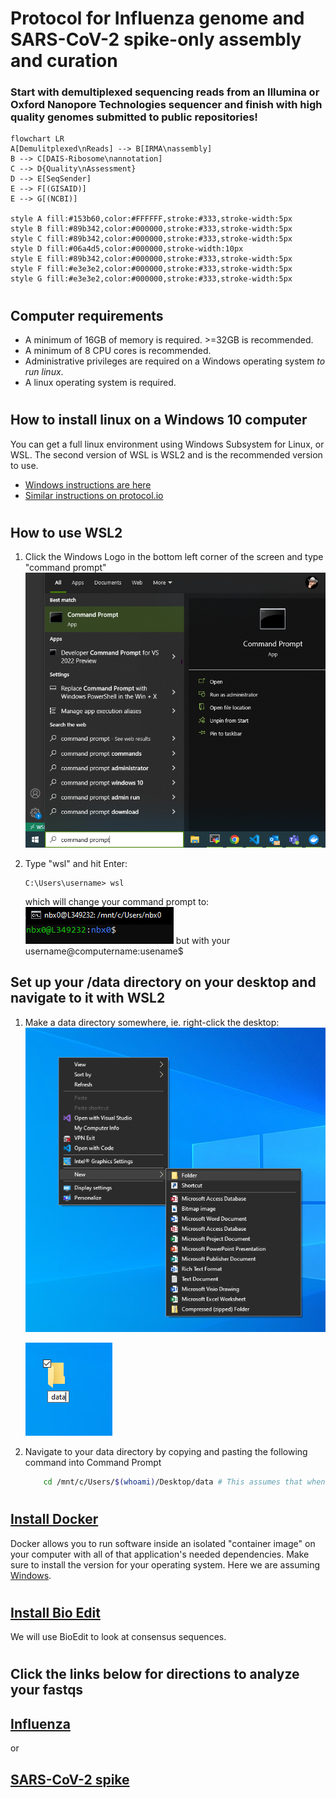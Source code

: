# Protocol for Influenza genome and SARS-CoV-2 spike-only assembly and curation
### Start with demultiplexed sequencing reads from an Illumina or Oxford Nanopore Technologies sequencer and finish with high quality genomes submitted to public repositories!
```mermaid
flowchart LR
A[Demulitplexed\nReads] --> B[IRMA\nassembly]
B --> C[DAIS-Ribosome\nannotation]
C --> D{Quality\nAssessment}
D --> E[SeqSender]
E --> F[(GISAID)]
E --> G[(NCBI)]

style A fill:#153b60,color:#FFFFFF,stroke:#333,stroke-width:5px
style B fill:#89b342,color:#000000,stroke:#333,stroke-width:5px
style C fill:#89b342,color:#000000,stroke:#333,stroke-width:5px
style D fill:#06a4d5,color:#000000,stroke-width:10px
style E fill:#89b342,color:#000000,stroke:#333,stroke-width:5px
style F fill:#e3e3e2,color:#000000,stroke:#333,stroke-width:5px
style G fill:#e3e3e2,color:#000000,stroke:#333,stroke-width:5px
```
#

## Computer requirements
- A minimum of 16GB of memory is required. >=32GB is recommended.
- A minimum of 8 CPU cores is recommended.
- Administrative privileges are required on a Windows operating system _to run linux_.
- A linux operating system is required.
#

## How to install linux on a Windows 10 computer
You can get a full linux environment using Windows Subsystem for Linux, or WSL. The second version of WSL is WSL2 and is the recommended version to use.
- [Windows instructions are here](https://docs.microsoft.com/en-us/windows/wsl/install)
- [Similar instructions on protocol.io](https://www.protocols.io/view/install-wsl-and-vscode-on-windows-10-q26g78e1klwz/v1)
#

## How to use WSL2
1. Click the Windows Logo in the bottom left corner of the screen and type "command prompt" 
![alt text](./images/commandprompt_open.png) 

2. Type "wsl" and hit Enter: 
    ```.net
    C:\Users\username> wsl
    ``` 
    which will change your command prompt to:
    ![alt text](./images/commandprompt_wsl.png) but with your username@computername:usename$

## Set up your /data directory on your desktop and navigate to it with WSL2
1. Make a data directory somewhere, ie. right-click the desktop:
    ![alt text](./images/desktop_mkdir.png)

    ![alt text](./images/desktop_data.png)
2. Navigate to your data directory by copying and pasting the following command into Command Prompt
    ```bash
        cd /mnt/c/Users/$(whoami)/Desktop/data # This assumes that when you set up WSL2 you made your USERNAME the same name as you use to log in to Windows. If not, replace "$(whoami)" with that username.
    ```
#

## [Install Docker](https://www.docker.com/products/docker-desktop/)
Docker allows you to run software inside an isolated "container image" on your computer with all of that application's needed dependencies. Make sure to install the version for your operating system. Here we are assuming [Windows](https://desktop.docker.com/win/main/amd64/Docker%20Desktop%20Installer.exe?utm_source=docker&utm_medium=webreferral&utm_campaign=dd-smartbutton&utm_location=header).
#

## [Install Bio Edit](https://bioedit.software.informer.com/)
We will use BioEdit to look at consensus sequences.
#

## Click the links below for directions to analyze your fastqs
## [Influenza](./docs/influenza.md)
or
## [SARS-CoV-2 spike](./docs/sc2spike.md)
